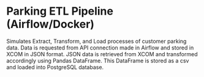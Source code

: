 # Parking ETL Pipeline (Airflow/Docker)

Simulates Extract, Transform, and Load processes of customer parking data. Data is requested from API connection made in Airflow and stored in XCOM in JSON format.
JSON data is retrieved from XCOM and transformed accordingly using Pandas DataFrame.
This DataFrame is stored as a csv and loaded into PostgreSQL database.
